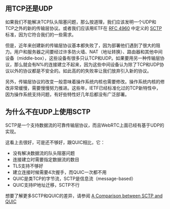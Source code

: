 ## 用TCP还是UDP

如果我们不能解决TCP队头阻塞问题，那么按道理，我们应该发明一个UDP和TCP之外的新的传输层协议。或者我们应该用IETF在 [RFC
4960](https://tools.ietf.org/html/rfc4960) 中定义的 [SCTP](https://en.wikipedia.org/wiki/Stream_Control_Transmission_Protocol) 标准，因为它符合我们的一些需求。

但是，近年来创建新的传输层协议基本都失败了，因为部署他们遇到了很大的阻力。用户和服务器之间要经过许多防火墙、NAT（地址转换）、路由器和其他中间设备（middle-box），这些设备有很多只认TCP和UDP。如果要用另一种传输层协议，那么就会有N%的连接建立不起来，因为这些中间设备认为除了TCP和UDP协议以外的协议都是不安全的。如此高的的失败率让我们放弃引入新的协议。

另外，传输层协议的改变一般意味着操作系统内核也需要修改。操作系统内核的修改非常缓慢，需要慢慢努力推进。这些年，IETF已经标准化过的TCP新特性中，因为操作系统支持问题，有好些特性好几年后都没有广泛部署。

## 为什么不在UDP上使用SCTP

SCTP是一个支持数据流的可靠传输层协议，而且WebRTC上面已经有基于UDP的实现。

这看上去很好，可是还不够好，跟QUIC相比，它：

- 没有解决数据流的队头阻塞问题
- 连接建立时需要指定数据流的数目
- TLS支持不够好
- 建立连接时候需要4次握手，而QUIC一次都不用
- QUIC是类TCP的字节流，SCTP是信息流（message-based）
- QUIC支持IP地址迁移，SCTP不行

想要了解更多SCTP和QUIC的差异，请参阅 [A Comparison between SCTP and QUIC](https://tools.ietf.org/html/draft-joseph-quic-comparison-quic-sctp-00)
